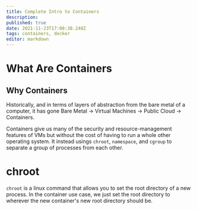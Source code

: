 ```yaml
---
title: Complete Intro to Containers
description: 
published: true
date: 2021-11-23T17:00:38.248Z
tags: containers, docker
editor: markdown
---
```


# What Are Containers
## Why Containers
Historically, and in terms of layers of abstraction from the bare metal of a computer, it has gone
Bare Metal -> Virtual Machines -> Public Cloud -> Containers. 

Containers give us many of the security and resource-management features of VMs but without the cost of having to run a whole other operating system. It instead usings `chroot`, `namespace`, and `cgroup` to separate a group of processes from each other.

# chroot
`chroot` is a linux command that allows you to set the root directory of a new process. In the container use case, we just set the root directory to wherever the new container's new root directory should be.